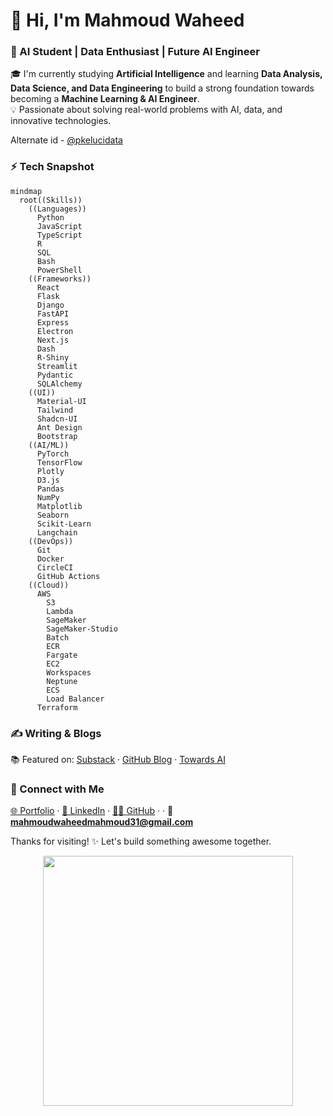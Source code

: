 # 👋 Hi, I'm Mahmoud Waheed
### 🤖 AI Student | Data Enthusiast | Future AI Engineer  

🎓 I'm currently studying **Artificial Intelligence** and learning **Data Analysis, Data Science, and Data Engineering** to build a strong foundation towards becoming a **Machine Learning & AI Engineer**.  
💡 Passionate about solving real-world problems with AI, data, and innovative technologies.  


Alternate id - [@pkelucidata](https://github.com/mahmoudwaheed93)

### ⚡ Tech Snapshot

```mermaid
mindmap
  root((Skills))
    ((Languages))
      Python
      JavaScript
      TypeScript
      R
      SQL
      Bash
      PowerShell
    ((Frameworks))
      React
      Flask
      Django
      FastAPI
      Express
      Electron
      Next.js
      Dash
      R-Shiny
      Streamlit
      Pydantic
      SQLAlchemy
    ((UI))
      Material-UI
      Tailwind
      Shadcn-UI
      Ant Design
      Bootstrap
    ((AI/ML))
      PyTorch
      TensorFlow
      Plotly
      D3.js
      Pandas
      NumPy
      Matplotlib
      Seaborn
      Scikit-Learn
      Langchain
    ((DevOps))
      Git
      Docker
      CircleCI
      GitHub Actions
    ((Cloud))
      AWS
        S3
        Lambda
        SageMaker
        SageMaker-Studio
        Batch
        ECR
        Fargate
        EC2
        Workspaces
        Neptune
        ECS
        Load Balancer
      Terraform
```

### ✍️ Writing & Blogs  
📚 Featured on: [Substack](https://pratikkumar.substack.com) · [GitHub Blog](https://pr2tik1.github.io) · [Towards AI](https://towardsai.net/author/pratik-kumar)

### 🤝 Connect with Me  
[🌐 Portfolio](https://drive.google.com/file/d/1MtVKFaRBqVyPZlwTWel9nicDL6aF761d/view?usp=sharing) · [💼 LinkedIn](www.linkedin.com/in/mahmmoudwaheed) · [🧑‍💻 GitHub](https://github.com/mahmoudwaheed93) · · 📧 **mahmoudwaheedmahmoud31@gmail.com**

Thanks for visiting! ✨ Let's build something awesome together.

<p align="center">
  <img src="https://github-readme-stats.vercel.app/api?username=pr2tik1&show_icons=true&theme=dark" width="400">
  <img src="https://github-readme-streak-stats.herokuapp.
